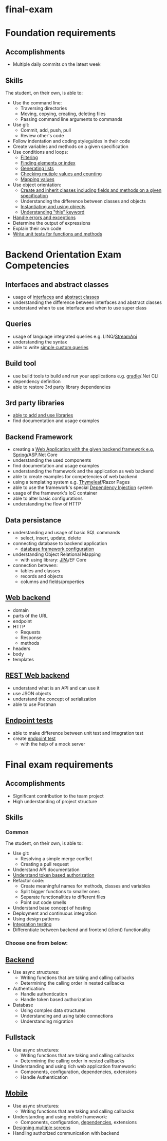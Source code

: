 # final-exam

# Foundation requirements
## Accomplishments
  * Multiple daily commits on the latest week
## Skills
The student, on their own, is able to:

  * Use the command line:
    * Traversing directories
    * Moving, copying, creating, deleting files
    * Passing command line arguments to commands
  * Use git:
    * Commit, add, push, pull
    * Review other's code
  * Follow indentation and coding styleguides in their code
  * Create variables and methods on a given specification
  * Use conditions and loops:
    * [Filtering](https://github.com/greenfox-academy/adel-n/blob/master/week-02/day-01/exercise18/src/OddEven.java)
    * [Finding elements or index](https://github.com/greenfox-academy/adel-n/blob/master/week-02/day-03/lists/exercise07/src/QuoteSwap.java)
    * [Generating lists](https://github.com/greenfox-academy/adel-n/blob/master/week-02/day-03/lists/exercise02/src/Matchmaking.java)
    * [Checking mutiple values and counting](https://github.com/greenfox-academy/adel-n/blob/master/week-02/day-02/exercise18/src/SumAll.java)
    * [Mapping values](https://github.com/greenfox-academy/adel-n/blob/master/week-02/day-03/maps/exercise01/src/HeWillNever.java)
  * Use object orientation:
    * [Create and inherit classes including fields and methods on a given specification](https://github.com/greenfox-academy/adel-n/tree/master/week-06/day-1/Instruments/src/main/java/music)
    * Understanding the difference between classes and objects
    * [Instantiating and using objects](https://github.com/greenfox-academy/adel-n/tree/master/week-04/day-2/Green%20Fox%20organization/src)
    * [Understanding "this" keyword](https://github.com/greenfox-academy/adel-n/blob/master/week-04/day-1/Sharpie/src/Sharpie.java)
  * [Handle errors and exceptions](https://github.com/greenfox-academy/adel-n/blob/master/week-03/day-1/exercise04/src/WriteSingleLine.java)
  * Determine the output of expressions
  * Explain their own code
  * [Write unit tests for functions and methods](https://github.com/greenfox-academy/adel-n/blob/master/week-04/day-3/Extension/Test/ExtensionTest.java)
  
# Backend Orientation Exam Competencies
## Interfaces and abstract classes
  * usage of [interfaces](https://github.com/greenfox-academy/adel-n/tree/master/week-06/day-1/CharSequence/src) and [abstract classes](https://github.com/greenfox-academy/adel-n/tree/master/week-06/day-1/Zoo/src/main/java/animals)
  * understanding the difference between interfaces and abstract classes
  * understand when to use interface and when to use super class
## Queries
  * usage of language integrated queries e.g. LINQ/[StreamApi](https://github.com/greenfox-academy/adel-n/blob/master/week-06/day-2/exercise4/src/Exercise4.java)
  * understanding the syntax
  * able to write [simple custom queries](https://github.com/greenfox-academy/adel-n/blob/master/week-08/day-1/connectionwithmysql/src/main/java/com/greenfoxacademy/connectionwithmysql/repositories/TodoRepository.java)
## Build tool
  * use build tools to build and run your applications e.g. [gradle](https://github.com/greenfox-academy/adel-n/tree/master/week-07/day-1/springstart/src/main/java/com/greenfoxacademy/springstart)/.Net CLI
  * dependency definition
  * able to restore 3rd party library dependencies
## 3rd party libraries
  * [able to add and use libraries](https://github.com/greenfox-academy/huli-kalendaryo-android/blob/dev/app/build.gradle)
  * find documentation and usage examples
## Backend Framework
  * creating a [Web Application with the given backend framework e.g. Spring](https://github.com/greenfox-academy/adel-n/tree/master/week-08/day-1/connectionwithmysql/src/main/java/com/greenfoxacademy/connectionwithmysql)/ASP.Net Core
  * understanding the used components
  * find documentation and usage examples
  * understanding the framework and the application as web backend
  * able to create examples for competencies of web backend
  * using a templating system e.g. [Thymeleaf](https://github.com/greenfox-academy/adel-n/blob/master/week-08/day-1/connectionwithmysql/src/main/resources/templates/todo.html)/Razor Pages
  * able to use the framework's special [Dependency Injection](https://github.com/greenfox-academy/adel-n/blob/master/week-08/day-1/connectionwithmysql/src/main/java/com/greenfoxacademy/connectionwithmysql/controllers/AssigneeController.java) system
  * usage of the framework's IoC container
  * able to alter basic configurations
  * understanding the flow of HTTP
## Data persistance
  * understanding and usage of basic SQL commands
    * select, insert, update, delete
  * connecting database to backend application
    * [database framework configuration](https://github.com/greenfox-academy/huli-kalendaryo-backend/blob/dev/build.gradle)
  * understanding Object Relational Mapping
    * with using library: [JPA](https://github.com/greenfox-academy/adel-n/blob/master/week-08/day-1/connectionwithmysql/build.gradle)/EF Core
  * connection between:
    * tables and classes
    * records and objects
    * columns and fields/properties
## [Web backend](https://github.com/greenfox-academy/adel-n/blob/master/week-08/day-1/connectionwithmysql/src/main/java/com/greenfoxacademy/connectionwithmysql/controllers/TodoController.java)
  * domain
  * parts of the URL
  * endpoint
  * HTTP
    * Requests
    * Response
    * methods
  * headers
  * body
  * templates
## [REST Web backend](https://github.com/greenfox-academy/adel-n/blob/master/week-09/day-1/restbackend/src/main/java/com/greenfoxacademy/restbackend/controllers/MyRestController.java)
  * understand what is an API and can use it
  * use JSON objects
  * understand the concept of serialization
  * able to use Postman
## [Endpoint tests](https://github.com/greenfox-academy/adel-n/blob/master/week-09/day-1/restbackend/src/test/java/com/greenfoxacademy/restbackend/RestbackendApplicationTests.java)
  * able to make difference between unit test and integration test
  * create [endpoint test](https://github.com/greenfox-academy/adel-n/blob/master/week-09/day-2/iamgroot/src/test/java/com/greenfoxacademy/iamgroot/IamgrootApplicationTests.java)
    * with the help of a mock server

# Final exam requirements
## Accomplishments
  * Significant contribution to the team project
  * High understanding of project structure
## Skills
### Common
The student, on their own, is able to:

  * Use git:
    * Resolving a simple merge conflict
    * Creating a pull request
  * Understand API documentation
  * [Understand token based authorization](https://github.com/greenfox-academy/huli-kalendaryo-backend/blob/dev/src/main/java/com/greenfoxacademy/opal/kalendaryo/kalendaryo/controllers/AuthController.java)
  * Refactor code:
    * Create meaningful names for methods, classes and variables
    * Split bigger functions to smaller ones
    * Separate functionalities to different files
    * Point out code smells
  * Understand base concept of hosting
  * Deployment and continuous integration
  * Using design patterns
  * [Integration testing](https://github.com/greenfox-academy/huli-kalendaryo-backend/blob/dev/src/test/java/com/greenfoxacademy/opal/kalendaryo/kalendaryo/MergedCalControllerTest.java)
  * Differentiate between backend and frontend (client) functionality
### Choose one from below:

## [Backend](https://github.com/greenfox-academy/huli-kalendaryo-backend)
  * Use async structures:
    * Writing functions that are taking and calling callbacks
    * Determining the calling order in nested callbacks
  * Authentication:
    * Handle authentication
    * Handle token based authorization
  * Database
    * Using complex data structures
    * Understanding and using table connections
    * Understanding migration
## Fullstack
  * Use async structures:
    * Writing functions that are taking and calling callbacks
    * Determining the calling order in nested callbacks
  * Understanding and using rich web application framework:
    * Components, configuration, dependencies, extensions
    * Handle Authentication
## [Mobile](https://github.com/greenfox-academy/huli-kalendaryo-android)
  * Use async structures:
    * Writing functions that are taking and calling callbacks
  * Understanding and using mobile framework:
    * Components, configuration, [dependencies](https://github.com/greenfox-academy/huli-kalendaryo-android/blob/dev/app/src/main/java/com/greenfox/kalendaryo/components/ApiComponent.java), extensions
  * [Designing multiple screens](https://github.com/greenfox-academy/huli-kalendaryo-android/commit/a18ef68fa74f32a403b4e5cc0006d712e4bd0f1e)
  * Handling authorized communication with backend

